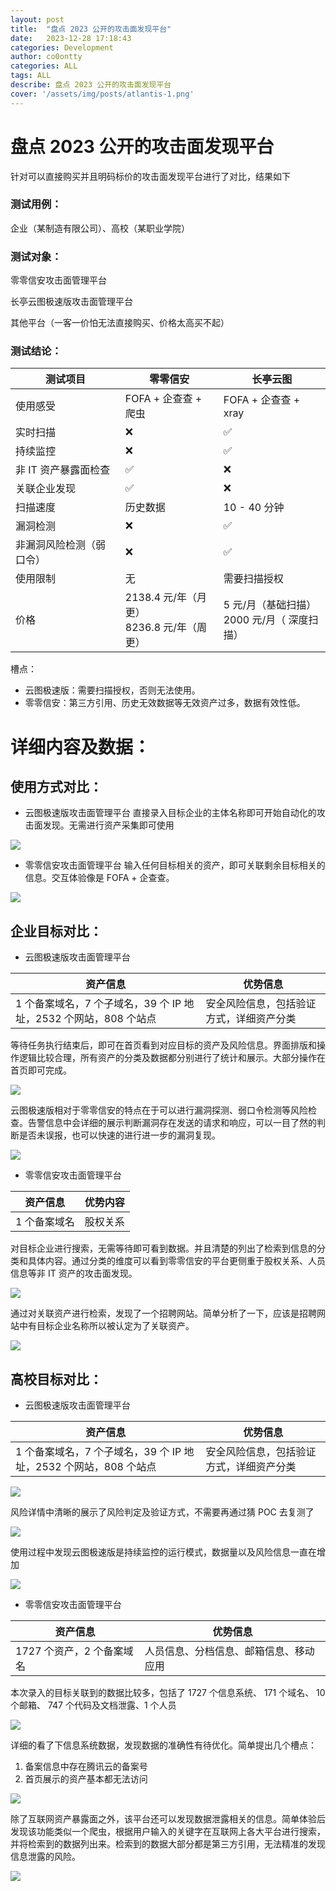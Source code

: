 ```yaml
---
layout: post
title:  "盘点 2023 公开的攻击面发现平台"
date:   2023-12-28 17:18:43
categories: Development
author: co0ontty
categories: ALL
tags: ALL
describe: 盘点 2023 公开的攻击面发现平台
cover: '/assets/img/posts/atlantis-1.png'
---
```

# 盘点 2023 公开的攻击面发现平台
针对可以直接购买并且明码标价的攻击面发现平台进行了对比，结果如下

### 测试用例：
企业（某制造有限公司）、高校（某职业学院）

### 测试对象：
零零信安攻击面管理平台

长亭云图极速版攻击面管理平台

其他平台（一客一价怕无法直接购买、价格太高买不起）

### 测试结论：
|测试项目|零零信安|长亭云图|
| ----- | ----- | ----- |
|使用感受|FOFA + 企查查 + 爬虫|FOFA + 企查查 + xray|
|实时扫描|❌|✅|
|持续监控|❌|✅|
|非 IT 资产暴露面检查|✅|❌|
|关联企业发现|✅|❌|
|扫描速度|历史数据|10 - 40 分钟|
|漏洞检测|❌|✅|
|非漏洞风险检测（弱口令）|❌|✅|
|使用限制|无|需要扫描授权|
|价格|2138.4 元/年（月更）<br>8236.8 元/年（周更）|5 元/月（基础扫描）<br>2000 元/月（ 深度扫描）|

槽点：

* 云图极速版：需要扫描授权，否则无法使用。
* 零零信安：第三方引用、历史无效数据等无效资产过多，数据有效性低。

# 详细内容及数据：
## 使用方式对比：  
* 云图极速版攻击面管理平台
直接录入目标企业的主体名称即可开始自动化的攻击面发现。无需进行资产采集即可使用

![](https://ctstack-oss.oss-cn-beijing.aliyuncs.com/blog/736785c1b3ae01de76a2656f3b1ab64a.png)


* 零零信安攻击面管理平台
输入任何目标相关的资产，即可关联剩余目标相关的信息。交互体验像是 FOFA + 企查查。

![](https://ctstack-oss.oss-cn-beijing.aliyuncs.com/blog/423724e21471162ea31db916edf84a97.png)






## 企业目标对比：
* 云图极速版攻击面管理平台

|资产信息|优势信息|
| ----- | ----- |
|1 个备案域名，7 个子域名，39 个 IP 地址，2532 个网站，808 个站点|安全风险信息，包括验证方式，详细资产分类|

等待任务执行结束后，即可在首页看到对应目标的资产及风险信息。界面排版和操作逻辑比较合理，所有资产的分类及数据都分别进行了统计和展示。大部分操作在首页即可完成。

![](https://ctstack-oss.oss-cn-beijing.aliyuncs.com/blog/29c0589acf1709f3fb7db656c94f7501.png)


云图极速版相对于零零信安的特点在于可以进行漏洞探测、弱口令检测等风险检查。告警信息中会详细的展示判断漏洞存在发送的请求和响应，可以一目了然的判断是否未误报，也可以快速的进行进一步的漏洞复现。

![](https://ctstack-oss.oss-cn-beijing.aliyuncs.com/blog/ed30ee9e5c1caa3e333c977d9d90cdc6.png)


* 零零信安攻击面管理平台

|资产信息|优势内容|
| ----- | ----- |
|1 个备案域名|股权关系|

对目标企业进行搜索，无需等待即可看到数据。并且清楚的列出了检索到信息的分类和具体内容。通过分类的维度可以看到零零信安的平台更侧重于股权关系、人员信息等非 IT 资产的攻击面发现。

![](https://ctstack-oss.oss-cn-beijing.aliyuncs.com/blog/2fffc37ab8964374e4d6cb56e7505050.png)


通过对关联资产进行检索，发现了一个招聘网站。简单分析了一下，应该是招聘网站中有目标企业名称所以被认定为了关联资产。

![](https://ctstack-oss.oss-cn-beijing.aliyuncs.com/blog/4786199d9e2f043a1f815b3fb23af811.png)


## 高校目标对比：
* 云图极速版攻击面管理平台

|资产信息|优势信息|
| ----- | ----- |
|1 个备案域名，7 个子域名，39 个 IP 地址，2532 个网站，808 个站点|安全风险信息，包括验证方式，详细资产分类|

![](https://ctstack-oss.oss-cn-beijing.aliyuncs.com/blog/ce211f2f0be676acc30529522acb08e9.png)


风险详情中清晰的展示了风险判定及验证方式，不需要再通过猜 POC 去复测了

![](https://ctstack-oss.oss-cn-beijing.aliyuncs.com/blog/250827d1089c1e89d4d93b9201a19ac8.png)


使用过程中发现云图极速版是持续监控的运行模式，数据量以及风险信息一直在增加

![](https://ctstack-oss.oss-cn-beijing.aliyuncs.com/blog/155951f04fdf19a15f4e5a3e9ec758ed.png)


* 零零信安攻击面管理平台

|资产信息|优势信息|
| ----- | ----- |
|1727 个资产，2 个备案域名|人员信息、分档信息、邮箱信息、移动应用|

本次录入的目标关联到的数据比较多，包括了 1727 个信息系统、 171 个域名、 10 个邮箱、 747 个代码及文档泄露、1 个人员

![](https://ctstack-oss.oss-cn-beijing.aliyuncs.com/blog/472fe9089fdd67c1275641552bfc3cca.png)


详细的看了下信息系统数据，发现数据的准确性有待优化。简单提出几个槽点：

1. 备案信息中存在腾讯云的备案号
2. 首页展示的资产基本都无法访问

![](https://ctstack-oss.oss-cn-beijing.aliyuncs.com/blog/82c4179cc070a1757273c32126863905.png)


除了互联网资产暴露面之外，该平台还可以发现数据泄露相关的信息。简单体验后发现该功能类似一个爬虫，根据用户输入的关键字在互联网上各大平台进行搜索，并将检索到的数据列出来。检索到的数据大部分都是第三方引用，无法精准的发现信息泄露的风险。

![](https://ctstack-oss.oss-cn-beijing.aliyuncs.com/blog/b771cf16bc7ea07ad5a75d5632e51031.png)
